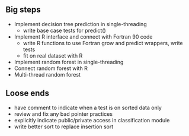 
Big steps
---------

* Implement decision tree prediction in single-threading
	* write base case tests for predict()
* Implement R interface and connect with Fortran 90 code
	* write R functions to use Fortran grow and predict wrappers, write tests
	* fit on real dataset with R
* Implement random forest in single-threading
* Connect random forest with R
* Multi-thread random forest

Loose ends
----------
* have comment to indicate when a test is on sorted data only
* review and fix any bad pointer practices
* explicitly indicate public/private access in classification module
* write better sort to replace insertion sort